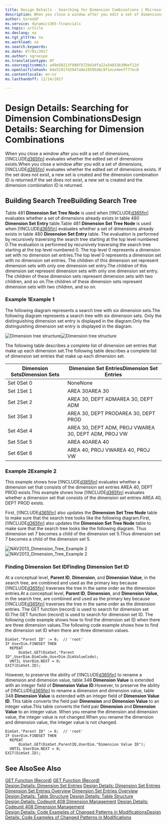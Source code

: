 ```yaml
---
title: Design Details - Searching for Dimension Combinations | Microsoft Docs
description: When you close a window after you edit a set of dimensions, Dynamics 365 evaluates whether the edited set of dimensions exists. If the set does not exist, a new set is created and the dimension combination ID is returned.
author: SorenGP
ms.service: dynamics365-financials
ms.topic: article
ms.devlang: na
ms.tgt_pltfrm: na
ms.workload: na
ms.search.keywords: 
ms.date: 07/01/2017
ms.author: sgroespe
ms.translationtype: HT
ms.sourcegitcommit: a49e50213f808fb72b43dfa22a34833b306ef12d
ms.openlocfilehash: 64e5191fd2947a8e19595d8c9f1ece4eeff77ec0
ms.contentlocale: en-nz
ms.lasthandoff: 12/14/2017

---
```

# <a name="design-details-searching-for-dimension-combinations"></a><span data-ttu-id="bd9b5-104">Design Details: Searching for Dimension Combinations</span><span class="sxs-lookup"><span data-stu-id="bd9b5-104">Design Details: Searching for Dimension Combinations</span></span>
<span data-ttu-id="bd9b5-105">When you close a window after you edit a set of dimensions, [!INCLUDE[d365fin](includes/d365fin_md.md)] evaluates whether the edited set of dimensions exists.</span><span class="sxs-lookup"><span data-stu-id="bd9b5-105">When you close a window after you edit a set of dimensions, [!INCLUDE[d365fin](includes/d365fin_md.md)] evaluates whether the edited set of dimensions exists.</span></span> <span data-ttu-id="bd9b5-106">If the set does not exist, a new set is created and the dimension combination ID is returned.</span><span class="sxs-lookup"><span data-stu-id="bd9b5-106">If the set does not exist, a new set is created and the dimension combination ID is returned.</span></span>  

## <a name="building-search-tree"></a><span data-ttu-id="bd9b5-107">Building Search Tree</span><span class="sxs-lookup"><span data-stu-id="bd9b5-107">Building Search Tree</span></span>  
 <span data-ttu-id="bd9b5-108">Table 481 **Dimension Set Tree Node** is used when [!INCLUDE[d365fin](includes/d365fin_md.md)] evaluates whether a set of dimensions already exists in table 480 **Dimension Set Entry** table.</span><span class="sxs-lookup"><span data-stu-id="bd9b5-108">Table 481 **Dimension Set Tree Node** is used when [!INCLUDE[d365fin](includes/d365fin_md.md)] evaluates whether a set of dimensions already exists in table 480 **Dimension Set Entry** table.</span></span> <span data-ttu-id="bd9b5-109">The evaluation is performed by recursively traversing the search tree starting at the top level numbered 0.</span><span class="sxs-lookup"><span data-stu-id="bd9b5-109">The evaluation is performed by recursively traversing the search tree starting at the top level numbered 0.</span></span> <span data-ttu-id="bd9b5-110">The top level 0 represents a dimension set with no dimension set entries.</span><span class="sxs-lookup"><span data-stu-id="bd9b5-110">The top level 0 represents a dimension set with no dimension set entries.</span></span> <span data-ttu-id="bd9b5-111">The children of this dimension set represent dimension sets with only one dimension set entry.</span><span class="sxs-lookup"><span data-stu-id="bd9b5-111">The children of this dimension set represent dimension sets with only one dimension set entry.</span></span> <span data-ttu-id="bd9b5-112">The children of these dimension sets represent dimension sets with two children, and so on.</span><span class="sxs-lookup"><span data-stu-id="bd9b5-112">The children of these dimension sets represent dimension sets with two children, and so on.</span></span>  

### <a name="example-1"></a><span data-ttu-id="bd9b5-113">Example 1</span><span class="sxs-lookup"><span data-stu-id="bd9b5-113">Example 1</span></span>  
 <span data-ttu-id="bd9b5-114">The following diagram represents a search tree with six dimension sets.</span><span class="sxs-lookup"><span data-stu-id="bd9b5-114">The following diagram represents a search tree with six dimension sets.</span></span> <span data-ttu-id="bd9b5-115">Only the distinguishing dimension set entry is displayed in the diagram.</span><span class="sxs-lookup"><span data-stu-id="bd9b5-115">Only the distinguishing dimension set entry is displayed in the diagram.</span></span>  

 <span data-ttu-id="bd9b5-116">![Dimension tree structure](media/nav2013_dimension_tree.png "NAV2013_Dimension_Tree")</span><span class="sxs-lookup"><span data-stu-id="bd9b5-116">![Dimension tree structure](media/nav2013_dimension_tree.png "NAV2013_Dimension_Tree")</span></span>  

 <span data-ttu-id="bd9b5-117">The following table describes a complete list of dimension set entries that make up each dimension set.</span><span class="sxs-lookup"><span data-stu-id="bd9b5-117">The following table describes a complete list of dimension set entries that make up each dimension set.</span></span>  

|<span data-ttu-id="bd9b5-118">Dimension Sets</span><span class="sxs-lookup"><span data-stu-id="bd9b5-118">Dimension Sets</span></span>|<span data-ttu-id="bd9b5-119">Dimension Set Entries</span><span class="sxs-lookup"><span data-stu-id="bd9b5-119">Dimension Set Entries</span></span>|  
|--------------------|---------------------------|  
|<span data-ttu-id="bd9b5-120">Set 0</span><span class="sxs-lookup"><span data-stu-id="bd9b5-120">Set 0</span></span>|<span data-ttu-id="bd9b5-121">None</span><span class="sxs-lookup"><span data-stu-id="bd9b5-121">None</span></span>|  
|<span data-ttu-id="bd9b5-122">Set 1</span><span class="sxs-lookup"><span data-stu-id="bd9b5-122">Set 1</span></span>|<span data-ttu-id="bd9b5-123">AREA 30</span><span class="sxs-lookup"><span data-stu-id="bd9b5-123">AREA 30</span></span>|  
|<span data-ttu-id="bd9b5-124">Set 2</span><span class="sxs-lookup"><span data-stu-id="bd9b5-124">Set 2</span></span>|<span data-ttu-id="bd9b5-125">AREA 30, DEPT ADM</span><span class="sxs-lookup"><span data-stu-id="bd9b5-125">AREA 30, DEPT ADM</span></span>|  
|<span data-ttu-id="bd9b5-126">Set 3</span><span class="sxs-lookup"><span data-stu-id="bd9b5-126">Set 3</span></span>|<span data-ttu-id="bd9b5-127">AREA 30, DEPT PROD</span><span class="sxs-lookup"><span data-stu-id="bd9b5-127">AREA 30, DEPT PROD</span></span>|  
|<span data-ttu-id="bd9b5-128">Set 4</span><span class="sxs-lookup"><span data-stu-id="bd9b5-128">Set 4</span></span>|<span data-ttu-id="bd9b5-129">AREA 30, DEPT ADM, PROJ VW</span><span class="sxs-lookup"><span data-stu-id="bd9b5-129">AREA 30, DEPT ADM, PROJ VW</span></span>|  
|<span data-ttu-id="bd9b5-130">Set 5</span><span class="sxs-lookup"><span data-stu-id="bd9b5-130">Set 5</span></span>|<span data-ttu-id="bd9b5-131">AREA 40</span><span class="sxs-lookup"><span data-stu-id="bd9b5-131">AREA 40</span></span>|  
|<span data-ttu-id="bd9b5-132">Set 6</span><span class="sxs-lookup"><span data-stu-id="bd9b5-132">Set 6</span></span>|<span data-ttu-id="bd9b5-133">AREA 40, PROJ VW</span><span class="sxs-lookup"><span data-stu-id="bd9b5-133">AREA 40, PROJ VW</span></span>|  

### <a name="example-2"></a><span data-ttu-id="bd9b5-134">Example 2</span><span class="sxs-lookup"><span data-stu-id="bd9b5-134">Example 2</span></span>  
 <span data-ttu-id="bd9b5-135">This example shows how [!INCLUDE[d365fin](includes/d365fin_md.md)] evaluates whether a dimension set that consists of the dimension set entries AREA 40, DEPT PROD exists.</span><span class="sxs-lookup"><span data-stu-id="bd9b5-135">This example shows how [!INCLUDE[d365fin](includes/d365fin_md.md)] evaluates whether a dimension set that consists of the dimension set entries AREA 40, DEPT PROD exists.</span></span>  

 <span data-ttu-id="bd9b5-136">First, [!INCLUDE[d365fin](includes/d365fin_md.md)] also updates the **Dimension Set Tree Node** table to make sure that the search tree looks like the following diagram.</span><span class="sxs-lookup"><span data-stu-id="bd9b5-136">First, [!INCLUDE[d365fin](includes/d365fin_md.md)] also updates the **Dimension Set Tree Node** table to make sure that the search tree looks like the following diagram.</span></span> <span data-ttu-id="bd9b5-137">Thus dimension set 7 becomes a child of the dimension set 5.</span><span class="sxs-lookup"><span data-stu-id="bd9b5-137">Thus dimension set 7 becomes a child of the dimension set 5.</span></span>  

 <span data-ttu-id="bd9b5-138">![NAV2013&#95;Dimension&#95;Tree&#95;Example 2](media/nav2013_dimension_tree_example2.png "NAV2013_Dimension_Tree_Example2")</span><span class="sxs-lookup"><span data-stu-id="bd9b5-138">![NAV2013&#95;Dimension&#95;Tree&#95;Example 2](media/nav2013_dimension_tree_example2.png "NAV2013_Dimension_Tree_Example2")</span></span>  

### <a name="finding-dimension-set-id"></a><span data-ttu-id="bd9b5-139">Finding Dimension Set ID</span><span class="sxs-lookup"><span data-stu-id="bd9b5-139">Finding Dimension Set ID</span></span>  
 <span data-ttu-id="bd9b5-140">At a conceptual level, **Parent ID**, **Dimension**, and **Dimension Value**, in the search tree, are combined and used as the primary key because [!INCLUDE[d365fin](includes/d365fin_md.md)] traverses the tree in the same order as the dimension entries.</span><span class="sxs-lookup"><span data-stu-id="bd9b5-140">At a conceptual level, **Parent ID**, **Dimension**, and **Dimension Value**, in the search tree, are combined and used as the primary key because [!INCLUDE[d365fin](includes/d365fin_md.md)] traverses the tree in the same order as the dimension entries.</span></span> <span data-ttu-id="bd9b5-141">The GET function (record) is used to search for dimension set ID.</span><span class="sxs-lookup"><span data-stu-id="bd9b5-141">The GET function (record) is used to search for dimension set ID.</span></span> <span data-ttu-id="bd9b5-142">The following code example shows how to find the dimension set ID when there are three dimension values.</span><span class="sxs-lookup"><span data-stu-id="bd9b5-142">The following code example shows how to find the dimension set ID when there are three dimension values.</span></span>  

```  
DimSet."Parent ID" := 0;  // 'root'  
IF UserDim.FINDSET THEN  
  REPEAT  
      DimSet.GET(DimSet."Parent ID",UserDim.DimCode,UserDim.DimValueCode);  
  UNTIL UserDim.NEXT = 0;  
EXIT(DimSet.ID);  

```  

 <span data-ttu-id="bd9b5-143">However, to preserve the ability of [!INCLUDE[d365fin](includes/d365fin_md.md)] to rename a dimension and dimension value, table 348 **Dimension Value** is extended with an integer field of **Dimension Value ID**.</span><span class="sxs-lookup"><span data-stu-id="bd9b5-143">However, to preserve the ability of [!INCLUDE[d365fin](includes/d365fin_md.md)] to rename a dimension and dimension value, table 348 **Dimension Value** is extended with an integer field of **Dimension Value ID**.</span></span> <span data-ttu-id="bd9b5-144">This table converts the field pair **Dimension** and **Dimension Value** to an integer value.</span><span class="sxs-lookup"><span data-stu-id="bd9b5-144">This table converts the field pair **Dimension** and **Dimension Value** to an integer value.</span></span> <span data-ttu-id="bd9b5-145">When you rename the dimension and dimension value, the integer value is not changed.</span><span class="sxs-lookup"><span data-stu-id="bd9b5-145">When you rename the dimension and dimension value, the integer value is not changed.</span></span>  

```  
DimSet."Parent ID" := 0;  // 'root'  
IF UserDim.FINDSET THEN  
  REPEAT  
      DimSet.GET(DimSet.ParentID,UserDim."Dimension Value ID");  
  UNTIL UserDim.NEXT = 0;  
EXIT(DimSet.ID);  

```  

## <a name="see-also"></a><span data-ttu-id="bd9b5-146">See Also</span><span class="sxs-lookup"><span data-stu-id="bd9b5-146">See Also</span></span>  
 <span data-ttu-id="bd9b5-147">[GET Function (Record)](/dynamics-nav/GET-Function--Record-)  </span><span class="sxs-lookup"><span data-stu-id="bd9b5-147">[GET Function (Record)](/dynamics-nav/GET-Function--Record-)  </span></span>  
 <span data-ttu-id="bd9b5-148">[Design Details: Dimension Set Entries](design-details-dimension-set-entries.md) </span><span class="sxs-lookup"><span data-stu-id="bd9b5-148">[Design Details: Dimension Set Entries](design-details-dimension-set-entries.md) </span></span>  
 <span data-ttu-id="bd9b5-149">[Dimension Set Entries Overview](design-details-dimension-set-entries-overview.md) </span><span class="sxs-lookup"><span data-stu-id="bd9b5-149">[Dimension Set Entries Overview](design-details-dimension-set-entries-overview.md) </span></span>  
 <span data-ttu-id="bd9b5-150">[Design Details: Table Structure](design-details-table-structure.md) </span><span class="sxs-lookup"><span data-stu-id="bd9b5-150">[Design Details: Table Structure](design-details-table-structure.md) </span></span>  
 <span data-ttu-id="bd9b5-151">[Design Details: Codeunit 408 Dimension Management](design-details-codeunit-408-dimension-management.md) </span><span class="sxs-lookup"><span data-stu-id="bd9b5-151">[Design Details: Codeunit 408 Dimension Management](design-details-codeunit-408-dimension-management.md) </span></span>  
 [<span data-ttu-id="bd9b5-152">Design Details: Code Examples of Changed Patterns in Modifications</span><span class="sxs-lookup"><span data-stu-id="bd9b5-152">Design Details: Code Examples of Changed Patterns in Modifications</span></span>](design-details-code-examples-of-changed-patterns-in-modifications.md)

